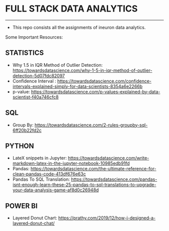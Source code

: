 # FULL STACK DATA ANALYTICS
---
* This repo consists all the assignments of ineuron data analytics.

Some Important Resources:
## STATISTICS
* Why 1.5 in IQR Method of Outlier Detection: <a>https://towardsdatascience.com/why-1-5-in-iqr-method-of-outlier-detection-5d07fdc82097</a>
* Confidence Interval : <a> https://towardsdatascience.com/confidence-intervals-explained-simply-for-data-scientists-8354a6e2266b </a>
* p-value: <a> https://towardsdatascience.com/p-values-explained-by-data-scientist-f40a746cfc8</a>

## SQL

* Group By: <a>https://towardsdatascience.com/2-rules-groupby-sql-6ff20b22fd2c </a>

## PYTHON

* LateX snippets in Jupyter: <a> https://towardsdatascience.com/write-markdown-latex-in-the-jupyter-notebook-10985edb91fd </a>
* Pandas: <a>https://towardsdatascience.com/the-ultimate-reference-for-clean-pandas-code-413df676e63c </a>
* Pandas To SQL Translation: <a>https://towardsdatascience.com/pandas-isnt-enough-learn-these-25-pandas-to-sql-translations-to-upgrade-your-data-analysis-game-af8d0c26948d</a>

## POWER BI

* Layered Donut Chart: <a> https://prathy.com/2019/12/how-i-designed-a-layered-donut-chat/</a>
